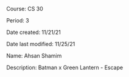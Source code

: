 Course: CS 30

Period: 3

Date created: 11/21/21

Date last modified: 11/25/21

Name: Ahsan Shamim

Description: Batman x Green Lantern - Escape